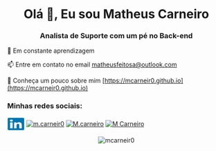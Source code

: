 <h1 align="center">Olá 👋, Eu sou Matheus Carneiro</h1>
<h3 align="center">Analista de Suporte com um pé no Back-end</h3>

🌱 Em constante aprendizagem

📫 Entre em contato no email [matheusfeitosa@outlook.com](mailto:matheusfeitosa@outlook.com)

📄 Conheça um pouco sobre mim [https://mcarneir0.github.io](https://mcarneir0.github.io)

<h3 align="left">Minhas redes sociais:</h3>
<p align="left">
    <a href="https://linkedin.com/in/m-carneir0" target="_blank"><img align="center" src="https://raw.githubusercontent.com/devicons/devicon/master/icons/linkedin/linkedin-original.svg" alt="m-carneir0" height="30" width="40"/></a>
    <a href="https://instagram.com/m.carneir0" target="_blank"><img align="center" src="https://raw.githubusercontent.com/rahuldkjain/github-profile-readme-generator/master/src/images/icons/Social/instagram.svg" alt="m.carneir0" height="30" width="40"/></a>
    <a href="https://discord.com/users/710183324106358814" target="_blank"><img align="center" src="https://raw.githubusercontent.com/rahuldkjain/github-profile-readme-generator/master/src/images/icons/Social/discord.svg" height="40" width="40" alt="M.carneiro"/></a>
    <a href="https://t.me/mCarneiro" target="_blank"><img align="center" src="https://upload.wikimedia.org/wikipedia/commons/8/82/Telegram_logo.svg" alt="M Carneiro" height="30" width="40"/></a>
</p>

<p align="center"><img src="https://github-readme-stats.vercel.app/api?username=mcarneir0&show_icons=true&theme=highcontrast&locale=pt-BR" alt="mcarneir0" /></p>
